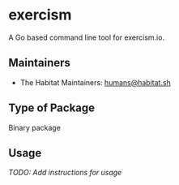 # exercism

A Go based command line tool for exercism.io.

## Maintainers

* The Habitat Maintainers: <humans@habitat.sh>

## Type of Package

Binary package

## Usage

*TODO: Add instructions for usage*
